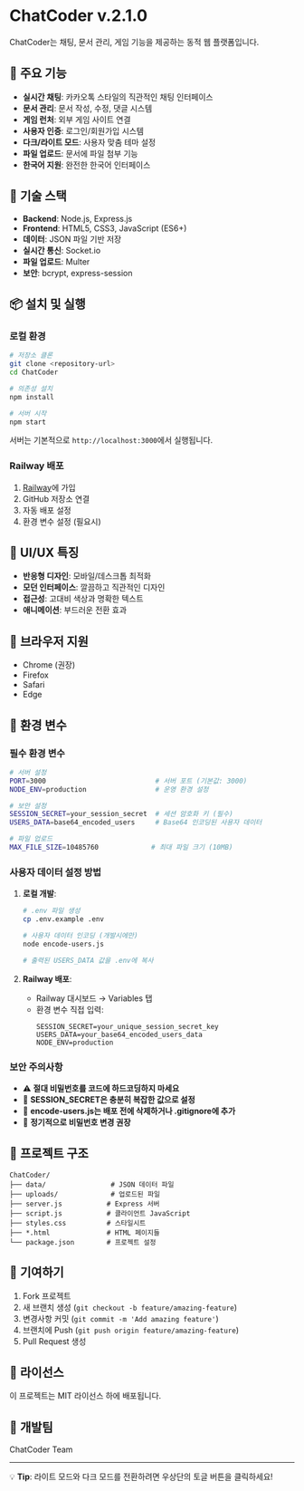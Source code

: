 # ChatCoder v.2.1.0

ChatCoder는 채팅, 문서 관리, 게임 기능을 제공하는 동적 웹 플랫폼입니다.

## 🌟 주요 기능

- **실시간 채팅**: 카카오톡 스타일의 직관적인 채팅 인터페이스
- **문서 관리**: 문서 작성, 수정, 댓글 시스템
- **게임 런처**: 외부 게임 사이트 연결
- **사용자 인증**: 로그인/회원가입 시스템
- **다크/라이트 모드**: 사용자 맞춤 테마 설정
- **파일 업로드**: 문서에 파일 첨부 기능
- **한국어 지원**: 완전한 한국어 인터페이스

## 🚀 기술 스택

- **Backend**: Node.js, Express.js
- **Frontend**: HTML5, CSS3, JavaScript (ES6+)
- **데이터**: JSON 파일 기반 저장
- **실시간 통신**: Socket.io
- **파일 업로드**: Multer
- **보안**: bcrypt, express-session

## 📦 설치 및 실행

### 로컬 환경

```bash
# 저장소 클론
git clone <repository-url>
cd ChatCoder

# 의존성 설치
npm install

# 서버 시작
npm start
```

서버는 기본적으로 `http://localhost:3000`에서 실행됩니다.

### Railway 배포

1. [Railway](https://railway.app)에 가입
2. GitHub 저장소 연결
3. 자동 배포 설정
4. 환경 변수 설정 (필요시)

## 🎨 UI/UX 특징

- **반응형 디자인**: 모바일/데스크톱 최적화
- **모던 인터페이스**: 깔끔하고 직관적인 디자인
- **접근성**: 고대비 색상과 명확한 텍스트
- **애니메이션**: 부드러운 전환 효과

## 📱 브라우저 지원

- Chrome (권장)
- Firefox
- Safari
- Edge

## 🔧 환경 변수

### 필수 환경 변수
```bash
# 서버 설정
PORT=3000                           # 서버 포트 (기본값: 3000)
NODE_ENV=production                 # 운영 환경 설정

# 보안 설정
SESSION_SECRET=your_session_secret  # 세션 암호화 키 (필수)
USERS_DATA=base64_encoded_users     # Base64 인코딩된 사용자 데이터

# 파일 업로드
MAX_FILE_SIZE=10485760             # 최대 파일 크기 (10MB)
```

### 사용자 데이터 설정 방법

1. **로컬 개발**:
   ```bash
   # .env 파일 생성
   cp .env.example .env
   
   # 사용자 데이터 인코딩 (개발시에만)
   node encode-users.js
   
   # 출력된 USERS_DATA 값을 .env에 복사
   ```

2. **Railway 배포**:
   - Railway 대시보드 → Variables 탭
   - 환경 변수 직접 입력:
     ```
     SESSION_SECRET=your_unique_session_secret_key
     USERS_DATA=your_base64_encoded_users_data
     NODE_ENV=production
     ```

### 보안 주의사항
- ⚠️ **절대 비밀번호를 코드에 하드코딩하지 마세요**
- 🔐 **SESSION_SECRET은 충분히 복잡한 값으로 설정**
- 🚫 **encode-users.js는 배포 전에 삭제하거나 .gitignore에 추가**
- 🔄 **정기적으로 비밀번호 변경 권장**

## 📂 프로젝트 구조

```
ChatCoder/
├── data/                # JSON 데이터 파일
├── uploads/             # 업로드된 파일
├── server.js           # Express 서버
├── script.js           # 클라이언트 JavaScript
├── styles.css          # 스타일시트
├── *.html              # HTML 페이지들
└── package.json        # 프로젝트 설정
```

## 🤝 기여하기

1. Fork 프로젝트
2. 새 브랜치 생성 (`git checkout -b feature/amazing-feature`)
3. 변경사항 커밋 (`git commit -m 'Add amazing feature'`)
4. 브랜치에 Push (`git push origin feature/amazing-feature`)
5. Pull Request 생성

## 📄 라이선스

이 프로젝트는 MIT 라이선스 하에 배포됩니다.

## 👥 개발팀

ChatCoder Team

---

💡 **Tip**: 라이트 모드와 다크 모드를 전환하려면 우상단의 토글 버튼을 클릭하세요!

